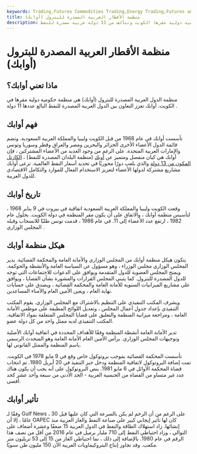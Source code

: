 ```yaml
---
keywords: Trading,Futures Commodities Trading,Energy Trading,Futures and Commodities Trading
title: منظمة الأقطار العربية المصدرة للبترول (أوابك)
description: منظمة الدول العربية المصدرة للنفط هي منظمة حكومية دولية مقرها الكويت وتتألف من 11 دولة عربية مصدرة للنفط.
---
```


# منظمة الأقطار العربية المصدرة للبترول (أوابك)
## ماذا تعني أوابك؟

منظمة الدول العربية المصدرة للبترول (أوابك) هي منظمة حكومية دولية مقرها في الكويت. أوابك تعزز التعاون بين الدول العربية المصدرة للنفط البالغ عددها 11 دولة .

## فهم أوابك

تأسست أوابك في عام 1968 من قبل الكويت وليبيا والمملكة العربية السعودية. وتضم قائمة الدول الأعضاء الأخرى الجزائر والبحرين ومصر والعراق وقطر وسوريا وتونس والإمارات العربية المتحدة. على الرغم من وجود العديد من الأعضاء المشتركين ، فإن أوابك هي كيان منفصل ومتميز عن [أوبك](/opec) (منظمة البلدان المصدرة للنفط) ، [الكارتل المكون من 13 دولة](/cartel) والذي يلعب دورًا محوريًا في تحديد أسعار النفط العالمية. ترعى أوابك مشاريع مشتركة لدولها الأعضاء لتعزيز الاستخدام الفعال للموارد والتكامل الاقتصادي للدول العربية.

## تاريخ أوابك

وقعت الكويت وليبيا والمملكة العربية السعودية اتفاقية في بيروت في 9 يناير 1968 ، لتأسيس منظمة أوابك ، والاتفاق على أن يكون مقر المنظمة في دولة الكويت. بحلول عام 1982 ، ارتفع عدد الأعضاء إلى 11. في عام 1986 ، قدمت تونس طلبًا للانسحاب وقبله المجلس الوزاري .

## هيكل منظمة أوابك

يتكون هيكل منظمة أوابك من المجلس الوزاري والأمانة العامة والمحكمة القضائية. يدير المجلس الوزاري مجلس الوزراء ، وهو مسؤول عن السياسة العامة والأنشطة والحوكمة. ويمنح المجلس العضوية للدول المتقدمة ويوافق على الدعوات للاجتماعات التي توجه للدول المصدرة للبترول. كما يتبنى المجلس القرارات والمشورة بشأن القضايا ، ويوافق على مشاريع الميزانيات السنوية للأمانة العامة والمحكمة القضائية ، ويصدق على حسابات نهاية العام ، ويعين الأمين العام والأمناء المساعدين.

ويشرف المكتب التنفيذي على التنظيم بالاشتراك مع المجلس الوزاري. يقوم المكتب التنفيذي بإعداد جدول أعمال المجلس ، وتعديل اللوائح المطبقة على موظفي الأمانة العامة ، ومراجعة ميزانية المنظمة والتعليق على قضايا المجلس المتعلقة بمواد الاتفاقية. المكتب التنفيذي لديه ممثل واحد من كل دولة عضو.

تدير الأمانة العامة أنشطة المنظمة وفقًا للأهداف المحددة في اتفاقية أوابك الأصلية وتوجيهات المجلس الوزاري. يرأس الأمين العام الأمانة العامة وهو المتحدث الرسمي باسم المنظمة والممثل القانوني لها.

تأسست المحكمة القضائية بموجب بروتوكول خاص وقع في 9 مايو 1978 في الكويت. تمت إضافة البروتوكول لاتفاقية المنظمة ودخل حيز التنفيذ في 20 أبريل 1980. تم انتخاب قضاة المحكمة الأوائل في 6 مايو 1981. ينص البروتوكول على أنه يجب أن يكون هناك عدد غير متساو من القضاة من الجنسية العربية - الحد الأدنى من سبعة وأحد عشر كحد أقصى.

## تأثير أوابك

وفقًا لـ Gulf News ، على الرغم من أن الزخم لم يكن بالسرعة التي كان عليها قبل 30 عامًا ، إلا أن OAPEC كان لها تأثير إيجابي كبير على صناعة النفط والغاز العربية منذ إنشائها. زاد استهلاك الطاقة والنفط في الدول العربية 15 ضعفًا وعشرة أضعاف على التوالي ، وزاد احتياطي النفط إلى 710 مليار برميل في عام 2016 من أقل من نصف هذا الرقم في عام 1980. بالإضافة إلى ذلك ، نما احتياطي الغاز من 15 إلى 53 تريليون متر مكعب. وقد تجاوز إنتاج البتروكيماويات العربية الآن 150 مليون طن سنويًا.

